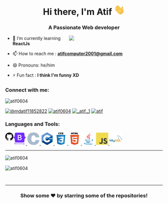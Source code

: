 <h1 align="center">Hi there, I'm Atif <img src="https://github.com/ABSphreak/ABSphreak/blob/master/gifs/Hi.gif" width="35px"></h1>
<h3 align="center">A Passionate Web developer</h3>


<img align="right" src="https://media.giphy.com/media/LmNwrBhejkK9EFP504/giphy.gif" width="300" />

- 🌱 I’m currently learning **ReactJs**

- 📫 How to reach me : **atifcomputer2001@gmail.com**
- 😄 Pronouns: he/him
- ⚡ Fun fact : **I think I'm funny XD**


<h3 align="left">Connect with me:</h3>


<p align="left"> <img src="https://komarev.com/ghpvc/?username=atif0604&label=Profile%20views&color=0e75b6&style=flat&color=brightgreen" alt="atif0604" /></p>
<p align="left">
<a href="https://twitter.com/@mdatif11852822" target="blank">
  <img align="center" src="https://img.shields.io/badge/-@mdatif11852822-1ca0f1?style=flat&labelColor=1ca0f1&logo=twitter&logoColor=white&link=https://twitter.com/mdatif11852822"alt="@mdatif11852822" /></a>
<a href="https://linkedin.com/in/atif0604" target="blank">
  <img align="center" src="https://img.shields.io/badge/-atif0604-blue?style=flat&logo=Linkedin&logoColor=white&link=https://www.linkedin.com/in/atif0604/" alt="atif0604"  /></a>
<a href="https://instagram.com/_atif._1" target="blank">
  <img align="center" src="https://img.shields.io/badge/-@_atif._1-purple?style=flat&logo=instagram&logoColor=white&link=https://instagram.com/_atif._1/" alt="_atif._1"  /></a>
  <a href="mailto:atifcomputer2001@gmail.com" target="blank">
  <img align="center" src="https://img.shields.io/badge/-atifcomputer2001-c14438?style=flat&logo=Gmail&logoColor=white&link=mailto:atifcomputer2001@gmail.com" alt="atif"  /></a>
</p>


<h3 align="left">Languages and Tools:</h3>
<p align="left"> 
  <a href="https://getbootstrap.com" target="_blank">
    <img src="https://raw.githubusercontent.com/devicons/devicon/master/icons/bootstrap/bootstrap-plain-wordmark.svg" alt="bootstrap" width="40px" height="40px"/> 
  </a> 
  <a href="https://www.cprogramming.com/" target="_blank">
    <img src="https://raw.githubusercontent.com/devicons/devicon/master/icons/c/c-original.svg" alt="c" width="40px" height="40px"/> 
  </a> <a href="https://www.w3schools.com/cpp/" target="_blank"> <img src="https://raw.githubusercontent.com/devicons/devicon/master/icons/cplusplus/cplusplus-original.svg" alt="cplusplus" width="40" height="40"/> </a> 
  <a href="https://www.w3schools.com/css/" target="_blank">
  <img src="https://raw.githubusercontent.com/devicons/devicon/master/icons/css3/css3-original-wordmark.svg" alt="css3" width="40px" height="40px"/>  </a> 
  <a href="https://github.com/" target="_blank">
    <img align="left" alt="GitHub" width="26px" src="https://raw.githubusercontent.com/github/explore/78df643247d429f6cc873026c0622819ad797942/topics/github/github.png" /> </a> 
  <a href="https://www.w3.org/html/" target="_blank"> 
    <img src="https://raw.githubusercontent.com/devicons/devicon/master/icons/html5/html5-original-wordmark.svg" alt="html5" width="40" height="40"/> </a> 
  <a href="https://www.java.com" target="_blank"> 
    <img src="https://raw.githubusercontent.com/devicons/devicon/master/icons/java/java-original.svg" alt="java" width="40" height="40"/> </a>
  <a href="https://developer.mozilla.org/en-US/docs/Web/JavaScript" target="_blank"> 
    <img src="https://raw.githubusercontent.com/devicons/devicon/master/icons/javascript/javascript-original.svg" alt="javascript" width="40" height="40"/> </a> 
  <a href="https://www.mysql.com/" target="_blank"> 
    <img src="https://raw.githubusercontent.com/devicons/devicon/master/icons/mysql/mysql-original-wordmark.svg" alt="mysql" width="40" height="40"/> </a>
</p>
<hr>
<p>
  <img align="center" src="https://github-readme-stats.vercel.app/api/top-langs?username=atif0604&show_icons=true&locale=en&layout=compact&theme=tokyonight" alt="atif0604" />
</p>

<p>
  <img align="center" src="https://github-readme-stats.vercel.app/api?username=atif0604&theme=tokyonight&show_icons=true&locale=en" alt="atif0604" />
</p>
<br>
<hr>
<div align="center">

### Show some ❤️ by starring some of the repositories!

</div>

